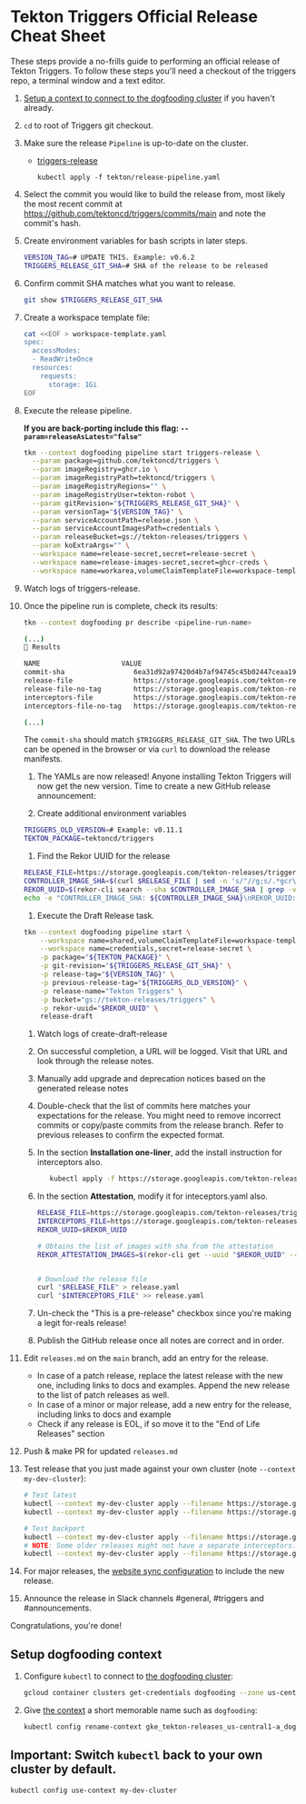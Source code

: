 # Tekton Triggers Official Release Cheat Sheet

These steps provide a no-frills guide to performing an official release
of Tekton Triggers. To follow these steps you'll need a checkout of
the triggers repo, a terminal window and a text editor.

1. [Setup a context to connect to the dogfooding cluster](#setup-dogfooding-context) if you haven't already.

1. `cd` to root of Triggers git checkout.

1. Make sure the release `Pipeline` is up-to-date on the cluster.

   - [triggers-release](https://github.com/tektoncd/triggers/blob/main/tekton/release-pipeline.yaml)
     ```shell script
     kubectl apply -f tekton/release-pipeline.yaml
     ```

1. Select the commit you would like to build the release from, most likely the
   most recent commit at https://github.com/tektoncd/triggers/commits/main
   and note the commit's hash.

1. Create environment variables for bash scripts in later steps.

    ```bash
    VERSION_TAG=# UPDATE THIS. Example: v0.6.2
    TRIGGERS_RELEASE_GIT_SHA=# SHA of the release to be released
    ```

1. Confirm commit SHA matches what you want to release.

    ```bash
    git show $TRIGGERS_RELEASE_GIT_SHA
    ```

1. Create a workspace template file:

   ```bash
   cat <<EOF > workspace-template.yaml
   spec:
     accessModes:
     - ReadWriteOnce
     resources:
       requests:
         storage: 1Gi
   EOF
   ```

1. Execute the release pipeline.

    **If you are back-porting include this flag: `--param=releaseAsLatest="false"`**

    ```bash
    tkn --context dogfooding pipeline start triggers-release \
      --param package=github.com/tektoncd/triggers \
      --param imageRegistry=ghcr.io \
      --param imageRegistryPath=tektoncd/triggers \
      --param imageRegistryRegions="" \
      --param imageRegistryUser=tekton-robot \
      --param gitRevision="${TRIGGERS_RELEASE_GIT_SHA}" \
      --param versionTag="${VERSION_TAG}" \
      --param serviceAccountPath=release.json \
      --param serviceAccountImagesPath=credentials \
      --param releaseBucket=gs://tekton-releases/triggers \
      --param koExtraArgs="" \
      --workspace name=release-secret,secret=release-secret \
      --workspace name=release-images-secret,secret=ghcr-creds \
      --workspace name=workarea,volumeClaimTemplateFile=workspace-template.yaml
    ```

1. Watch logs of triggers-release.

1. Once the pipeline run is complete, check its results:

   ```bash
   tkn --context dogfooding pr describe <pipeline-run-name>

   (...)
   📝 Results

   NAME                    VALUE
   commit-sha                 6ea31d92a97420d4b7af94745c45b02447ceaa19
   release-file               https://storage.googleapis.com/tekton-releases/triggers/previous/v0.13.0/release.yaml
   release-file-no-tag        https://storage.googleapis.com/tekton-releases/triggers/previous/v0.13.0/release.notag.yaml
   interceptors-file          https://storage.googleapis.com/tekton-releases/triggers/previous/v0.13.0/interceptors.yaml
   interceptors-file-no-tag   https://storage.googleapis.com/tekton-releases/triggers/previous/v0.13.0/interceptors.notag.yaml

   (...)
   ```

   The `commit-sha` should match `$TRIGGERS_RELEASE_GIT_SHA`.
   The two URLs can be opened in the browser or via `curl` to download the release manifests.

    1. The YAMLs are now released! Anyone installing Tekton Triggers will now get the new version. Time to create a new GitHub release announcement:

    1. Create additional environment variables

    ```bash
    TRIGGERS_OLD_VERSION=# Example: v0.11.1
    TEKTON_PACKAGE=tektoncd/triggers
    ```

    1. Find the Rekor UUID for the release

    ```bash
    RELEASE_FILE=https://storage.googleapis.com/tekton-releases/triggers/previous/${VERSION_TAG}/release.yaml
    CONTROLLER_IMAGE_SHA=$(curl $RELEASE_FILE | sed -n 's/"//g;s/.*gcr\.io.*controller.*@//p;')
    REKOR_UUID=$(rekor-cli search --sha $CONTROLLER_IMAGE_SHA | grep -v Found | head -1)
    echo -e "CONTROLLER_IMAGE_SHA: ${CONTROLLER_IMAGE_SHA}\nREKOR_UUID: ${REKOR_UUID}"
    ```

    1. Execute the Draft Release task.

    ```bash
    tkn --context dogfooding pipeline start \
        --workspace name=shared,volumeClaimTemplateFile=workspace-template.yaml \
        --workspace name=credentials,secret=release-secret \
        -p package="${TEKTON_PACKAGE}" \
        -p git-revision="${TRIGGERS_RELEASE_GIT_SHA}" \
        -p release-tag="${VERSION_TAG}" \
        -p previous-release-tag="${TRIGGERS_OLD_VERSION}" \
        -p release-name="Tekton Triggers" \
        -p bucket="gs://tekton-releases/triggers" \
        -p rekor-uuid="$REKOR_UUID" \
        release-draft
    ```

    1. Watch logs of create-draft-release

    1. On successful completion, a URL will be logged. Visit that URL and look through the release notes.
      1. Manually add upgrade and deprecation notices based on the generated release notes
      1. Double-check that the list of commits here matches your expectations
         for the release. You might need to remove incorrect commits or copy/paste commits
         from the release branch. Refer to previous releases to confirm the expected format.
      1. In the section **Installation one-liner**, add the install instruction for interceptors also. 
         ```bash
            kubectl apply -f https://storage.googleapis.com/tekton-releases/triggers/previous/${VERSION_TAG}/interceptors.yaml
         ```
      1. In the section **Attestation**, modify it for inteceptors.yaml also.
         ```bash
         RELEASE_FILE=https://storage.googleapis.com/tekton-releases/triggers/previous/${VERSION_TAG}/release.yaml
         INTERCEPTORS_FILE=https://storage.googleapis.com/tekton-releases/triggers/previous/${VERSION_TAG}/interceptors.yaml
         REKOR_UUID=$REKOR_UUID

         # Obtains the list of images with sha from the attestation
         REKOR_ATTESTATION_IMAGES=$(rekor-cli get --uuid "$REKOR_UUID" --format json | jq -r .Attestation | jq -r '.subject[]|.name + ":v0.23.0@sha256:" + .digest.sha256')


         # Download the release file
         curl "$RELEASE_FILE" > release.yaml
         curl "$INTERCEPTORS_FILE" >> release.yaml
          ```
    1. Un-check the "This is a pre-release" checkbox since you're making a legit for-reals release!

    1. Publish the GitHub release once all notes are correct and in order.

1. Edit `releases.md` on the `main` branch, add an entry for the release.
   - In case of a patch release, replace the latest release with the new one,
     including links to docs and examples. Append the new release to the list
     of patch releases as well.
   - In case of a minor or major release, add a new entry for the
     release, including links to docs and example
   - Check if any release is EOL, if so move it to the "End of Life Releases"
     section

1. Push & make PR for updated `releases.md`

1. Test release that you just made against your own cluster (note `--context my-dev-cluster`):

    ```bash
    # Test latest
    kubectl --context my-dev-cluster apply --filename https://storage.googleapis.com/tekton-releases/triggers/latest/release.yaml
    kubectl --context my-dev-cluster apply --filename https://storage.googleapis.com/tekton-releases/triggers/latest/interceptors.yaml
    ```

    ```bash
    # Test backport
    kubectl --context my-dev-cluster apply --filename https://storage.googleapis.com/tekton-releases/triggers/previous/v0.12.1/release.yaml
    # NOTE: Some older releases might not have a separate interceptors.yaml as they used to be bundled in release.yaml
    kubectl --context my-dev-cluster apply --filename https://storage.googleapis.com/tekton-releases/triggers/previous/v0.12.1/interceptors.yaml
    ```

1. For major releases, the [website sync configuration](https://github.com/tektoncd/website/blob/main/sync/config/triggers.yaml)
   to include the new release.

1. Announce the release in Slack channels #general, #triggers and #announcements.

Congratulations, you're done!

## Setup dogfooding context

1. Configure `kubectl` to connect to
   [the dogfooding cluster](https://github.com/tektoncd/plumbing/blob/main/docs/dogfooding.md):

    ```bash
    gcloud container clusters get-credentials dogfooding --zone us-central1-a --project tekton-releases
    ```

1. Give [the context](https://kubernetes.io/docs/tasks/access-application-cluster/configure-access-multiple-clusters/)
   a short memorable name such as `dogfooding`:

   ```bash
   kubectl config rename-context gke_tekton-releases_us-central1-a_dogfooding dogfooding
   ```

## Important: Switch `kubectl` back to your own cluster by default.

```bash
kubectl config use-context my-dev-cluster
```
